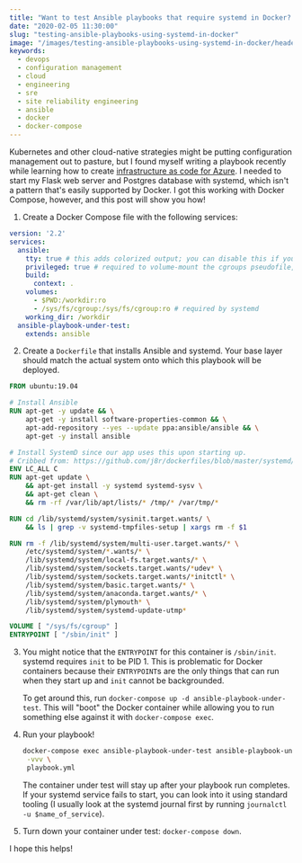 ```yaml
---
title: "Want to test Ansible playbooks that require systemd in Docker? Try this."
date: "2020-02-05 11:30:00"
slug: "testing-ansible-playbooks-using-systemd-in-docker"
image: "/images/testing-ansible-playbooks-using-systemd-in-docker/header.png"
keywords:
  - devops
  - configuration management
  - cloud
  - engineering
  - sre
  - site reliability engineering
  - ansible
  - docker
  - docker-compose
---
```


Kubernetes and other cloud-native strategies might be putting
configuration management out to pasture, but I found myself writing a playbook
recently while learning how to create
[infrastructure as code for Azure](https://github.com/contino/hello-azure). I
needed to start my Flask web server and Postgres database with systemd, which isn't
a pattern that's easily supported by Docker. I got this working with Docker
Compose, however, and this post will show you how!

1. Create a Docker Compose file with the following services:

```yaml
version: '2.2'
services:
  ansible:
    tty: true # this adds colorized output; you can disable this if you prefer
    privileged: true # required to volume-mount the cgroups pseudofile, as systemd requires it
    build:
      context: .
    volumes:
      - $PWD:/workdir:ro
      - /sys/fs/cgroup:/sys/fs/cgroup:ro # required by systemd
    working_dir: /workdir
  ansible-playbook-under-test:
    extends: ansible
```

2. Create a `Dockerfile` that installs Ansible and systemd. Your base layer
   should match the actual system onto which this playbook will be deployed.

```dockerfile
FROM ubuntu:19.04

# Install Ansible
RUN apt-get -y update && \
    apt-get -y install software-properties-common && \
    apt-add-repository --yes --update ppa:ansible/ansible && \
    apt-get -y install ansible

# Install SystemD since our app uses this upon starting up.
# Cribbed from: https://github.com/j8r/dockerfiles/blob/master/systemd/ubuntu/18.04.Dockerfile
ENV LC_ALL C
RUN apt-get update \
    && apt-get install -y systemd systemd-sysv \
    && apt-get clean \
    && rm -rf /var/lib/apt/lists/* /tmp/* /var/tmp/*

RUN cd /lib/systemd/system/sysinit.target.wants/ \
    && ls | grep -v systemd-tmpfiles-setup | xargs rm -f $1

RUN rm -f /lib/systemd/system/multi-user.target.wants/* \
    /etc/systemd/system/*.wants/* \
    /lib/systemd/system/local-fs.target.wants/* \
    /lib/systemd/system/sockets.target.wants/*udev* \
    /lib/systemd/system/sockets.target.wants/*initctl* \
    /lib/systemd/system/basic.target.wants/* \
    /lib/systemd/system/anaconda.target.wants/* \
    /lib/systemd/system/plymouth* \
    /lib/systemd/system/systemd-update-utmp*

VOLUME [ "/sys/fs/cgroup" ]
ENTRYPOINT [ "/sbin/init" ]
```

3.  You might notice that the `ENTRYPOINT` for this container is `/sbin/init`.
    systemd requires `init` to be PID 1. This is problematic for Docker containers
    because their `ENTRYPOINT`s are the only things that can run when they start
    up and `init` cannot be backgrounded.

    To get around this, run `docker-compose up -d ansible-playbook-under-test`.
    This will "boot" the Docker container while allowing you to run something else
    against it with `docker-compose exec`.

4. Run your playbook!

   ```sh
   docker-compose exec ansible-playbook-under-test ansible-playbook-under-test \
    -vvv \
    playbook.yml
   ```

   The container under test will stay up after your playbook run completes. If your
   systemd service fails to start, you can look into it using standard tooling
   (I usually look at the systemd journal first by running `journalctl -u $name_of_service`).

5. Turn down your container under test: `docker-compose down`.

I hope this helps!
